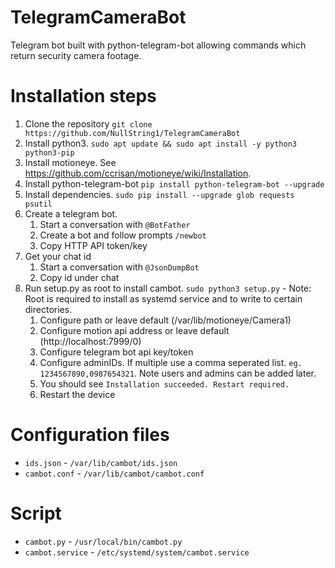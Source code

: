 # TelegramCameraBot
Telegram bot built with python-telegram-bot allowing commands which return security camera footage.

# Installation steps
1. Clone the repository `git clone https://github.com/NullString1/TelegramCameraBot`
2. Install python3. `sudo apt update && sudo apt install -y python3 python3-pip`
3. Install motioneye. See https://github.com/ccrisan/motioneye/wiki/Installation.
4. Install python-telegram-bot `pip install python-telegram-bot --upgrade`
5. Install dependencies. `sudo pip install --upgrade glob requests psutil`
6. Create a telegram bot.
   1. Start a conversation with `@BotFather`
   2. Create a bot and follow prompts `/newbot`
   3. Copy HTTP API token/key
7. Get your chat id
   1. Start a conversation with `@JsonDumpBot`
   2. Copy id under chat
8. Run setup.py as root to install cambot. `sudo python3 setup.py`  - Note: Root is required to install as systemd service and to write to certain directories.
   1. Configure path or leave default (/var/lib/motioneye/Camera1)
   2. Configure motion api address or leave default (http://localhost:7999/0)
   3. Configure telegram bot api key/token
   4. Configure adminIDs. If multiple use a comma seperated list. `eg. 1234567890,0987654321`. Note users and admins can be added later.
   5. You should see `Installation succeeded. Restart required.`
   6. Restart the device

# Configuration files
- `ids.json` - `/var/lib/cambot/ids.json`
- `cambot.conf` - `/var/lib/cambot/cambot.conf`
# Script
- `cambot.py` - `/usr/local/bin/cambot.py`
- `cambot.service` - `/etc/systemd/system/cambot.service`
